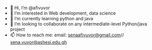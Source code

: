 - 👋 Hi, I’m @afivuvor
- 👀 I’m interested in Web development, data science
- 🌱 I’m currently learning python and java
- 💞️ I’m looking to collaborate on any intermediate-level Python/java project
- 📫 How to reach me: email: senaafivuvor@gmail.com// sena.vuvor@ashesi.edu.gh

<!---
afivuvor/afivuvor is a ✨ special ✨ repository because its `README.md` (this file) appears on your GitHub profile.
You can click the Preview link to take a look at your changes.
--->
